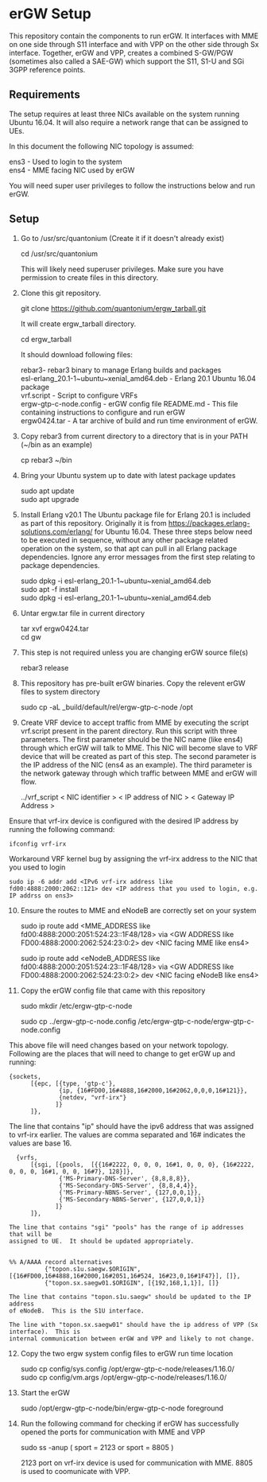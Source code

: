 erGW Setup
==========

This repository contain the components to run erGW.  It interfaces with MME on one side 
through S11 interface and with VPP on the other side through Sx interface.
Together, erGW and VPP, creates a combined S-GW/PGW (sometimes also called a SAE-GW) 
which support the S11, S1-U and SGi 3GPP reference points.

Requirements
------------

The setup requires at least three NICs available on the 
system running Ubuntu 16.04.  It will also require
a network range that can be assigned to UEs.

In this document the following NIC topology is assumed:

ens3 - Used to login to the system  
ens4 - MME facing NIC used by erGW  

You will need super user privileges to follow the instructions below and run erGW.

Setup
------

1. Go to /usr/src/quantonium (Create it if it doesn't already exist)

	cd /usr/src/quantonium
    
    This will likely need superuser privileges.  Make sure you have 
    permission to create files in this directory.


2. Clone this git repository.  

	git clone https://github.com/quantonium/ergw_tarball.git

    It will create ergw_tarball directory.  

	cd ergw_tarball

    It should download following files:

	rebar3- rebar3 binary to manage Erlang builds and packages  
	esl-erlang_20.1-1\~ubuntu\~xenial_amd64.deb - Erlang 20.1 Ubuntu 16.04 package  
	vrf.script - Script to configure VRFs   
	ergw-gtp-c-node.config - erGW config file
	README.md - This file containing instructions to configure and run erGW  
	ergw0424.tar - A tar archive of build and run time environment of erGW.


3. Copy rebar3 from current directory to a directory that is in your PATH (~/bin as an example)

	cp rebar3 ~/bin

4. Bring your Ubuntu system up to date with latest package updates

	sudo apt update  
	sudo apt upgrade  


5. Install Erlang v20.1 The Ubuntu  package file for Erlang 20.1 is included as part 
of this repository.  Originally it is 
from https://packages.erlang-solutions.com/erlang/ for 
Ubuntu 16.04.  These three steps below need to be executed in sequence, without any 
other package related operation on the system, so that apt can pull in all 
Erlang package dependencies. Ignore any error messages from the first step relating to 
package dependencies.

	sudo dpkg -i esl-erlang_20.1-1\~ubuntu\~xenial_amd64.deb  
	sudo apt -f install  
	sudo dpkg -i esl-erlang_20.1-1\~ubuntu\~xenial_amd64.deb 

6. Untar ergw.tar file in current directory

	tar xvf ergw0424.tar  
	cd gw  

7. This step is not required unless you are changing erGW source file(s)

	rebar3 release

8. This repository has pre-built erGW binaries.  Copy the relevent erGW files 
to system directory

	sudo cp -aL _build/default/rel/ergw-gtp-c-node /opt


9. Create VRF device to accept traffic from MME by executing the script vrf.script present in the parent directory.  Run this script with three parameters.  The first parameter 
should be the NIC name (like ens4) through which erGW will talk to MME.  This NIC will become
slave to VRF device that will be created as part of this step.  The 
second parameter is the IP address of the NIC (ens4 as an example). The third 
parameter is the network gateway through which traffic between MME and erGW will flow.

	../vrf_script < NIC identifier > < IP address of NIC > < Gateway IP Address >


Ensure that vrf-irx device is configured with the desired IP address by 
running the following command:
	
	ifconfig vrf-irx

Workaround VRF kernel bug by assigning the vrf-irx address to the NIC that you used to login

	sudo ip -6 addr add <IPv6 vrf-irx address like fd00:4888:2000:2062::121> dev <IP address that you used to login, e.g. IP addrss on ens3>


10. Ensure the routes to MME and eNodeB are correctly set on your system

	sudo ip route add  \<MME_ADDRESS like fd00:4888:2000:2051:524:23::1F48/128\> via \<GW ADDRESS like FD00:4888:2000:2062:524:23:0:2\> dev \<NIC facing MME like ens4\>

	sudo ip route add  \<eNodeB_ADDRESS like fd00:4888:2000:2051:524:23::1F48/128\> via \<GW ADDRESS like FD00:4888:2000:2062:524:23:0:2\> dev \<NIC facing eNodeB like ens4\>


11. Copy the erGW config file that came with this repository

	sudo mkdir /etc/ergw-gtp-c-node

	sudo cp ../ergw-gtp-c-node.config /etc/ergw-gtp-c-node/ergw-gtp-c-node.config

   This above file will need changes based on your network topology.  Following 
   are the places that will need to change to get erGW up and running:


	{sockets,
          [{epc, [{type, 'gtp-c'},
                  {ip, {16#FD00,16#4888,16#2000,16#2062,0,0,0,16#121}},
                  {netdev, "vrf-irx"}
                 ]}
          ]},

   The line that contains "ip" should have the ipv6 address that was assigned 
   to vrf-irx earlier.  The values are comma separated and 16# indicates the values are base 16.


      {vrfs,  
          [{sgi, [{pools,  [{{16#2222, 0, 0, 0, 16#1, 0, 0, 0}, {16#2222, 0, 0, 0, 16#1, 0, 0, 16#7}, 128}]},  
                  {'MS-Primary-DNS-Server', {8,8,8,8}},  
                  {'MS-Secondary-DNS-Server', {8,8,4,4}},  
                  {'MS-Primary-NBNS-Server', {127,0,0,1}},  
                  {'MS-Secondary-NBNS-Server', {127,0,0,1}}  
                 ]}   
          ]},  

    The line that contains "sgi" "pools" has the range of ip addresses that will be 
    assigned to UE.  It should be updated appropriately.


 	%% A/AAAA record alternatives  
              {"topon.s1u.saegw.$ORIGIN", [{16#FD00,16#4888,16#2000,16#2051,16#524, 16#23,0,16#1F47}], []},  
              {"topon.sx.saegw01.$ORIGIN", [{192,168,1,1}], []}  

    The line that contains "topon.s1u.saegw" should be updated to the IP address 
    of eNodeB.  This is the S1U interface.

    The line with "topon.sx.saegw01" should have the ip address of VPP (Sx interface).  This is
    internal communication between erGW and VPP and likely to not change.


12. Copy the two ergw system config files to erGW run time location  

	sudo cp config/sys.config /opt/ergw-gtp-c-node/releases/1.16.0/  
	sudo cp config/vm.args /opt/ergw-gtp-c-node/releases/1.16.0/

13. Start the erGW

	sudo /opt/ergw-gtp-c-node/bin/ergw-gtp-c-node foreground


14. Run the following command for checking if erGW has successfully opened the 
  ports for communication with MME and VPP

	sudo ss -anup \( sport = 2123 or sport = 8805 \)

    2123 port on vrf-irx device is used for communication with MME.  8805 is used to coomunicate with VPP.
